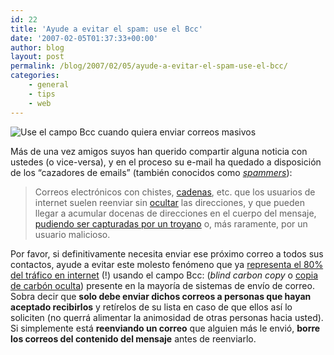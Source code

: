 ```yaml
---
id: 22
title: 'Ayude a evitar el spam: use el Bcc'
date: '2007-02-05T01:37:33+00:00'
author: blog
layout: post
permalink: /blog/2007/02/05/ayude-a-evitar-el-spam-use-el-bcc/
categories:
    - general
    - tips
    - web
---
```


![Use el campo Bcc cuando quiera enviar correos masivos](//www.mauriciogiraldo.com/blog/wp-content/uploads/2007/02/bcc2.gif)

Más de una vez amigos suyos han querido compartir alguna noticia con ustedes (o vice-versa), y en el proceso su e-mail ha quedado a disposición de los “cazadores de emails” (también conocidos como [*spammers*](http://es.wikipedia.org/wiki/Spam "SPAM según Wikipedia en Español")):

> Correos electrónicos con chistes, [cadenas](http://es.wikipedia.org/wiki/Cadena_de_correo_electr%C3%B3nico "Cadena de correo electrÃ³nico"), etc. que los usuarios de internet suelen reenviar sin [ocultar](http://es.wikipedia.org/wiki/Copia_de_Carb%C3%B3n_Oculta "Copia de CarbÃ³n Oculta") las direcciones, y que pueden llegar a acumular docenas de direcciones en el cuerpo del mensaje, [pudiendo ser capturadas por un troyano](http://es.wikipedia.org/wiki/Spam#Troyanos_y_ordenadores_zombis) o, más raramente, por un usuario malicioso.

Por favor, si definitivamente necesita enviar ese próximo correo a todos sus contactos, ayude a evitar este molesto fenómeno que ya [representa el 80% del tráfico en internet](http://www.maawg.org/news/maawg060308 "MAAWG Global Email Spam Report") (!) usando el campo Bcc: (*blind carbon copy* o [copia de carbón oculta](http://es.wikipedia.org/wiki/Copia_de_Carb%C3%B3n_Oculta)) presente en la mayorí­a de sistemas de enví­o de correo. Sobra decir que **solo debe enviar dichos correos a personas que hayan aceptado recibirlos** y retí­relos de su lista en caso de que ellos así­ lo soliciten (no querrá alimentar la animosidad de otras personas hacia usted). Si simplemente está **reenviando un correo** que alguien más le envió, **borre los correos del contenido del mensaje** antes de reenviarlo.